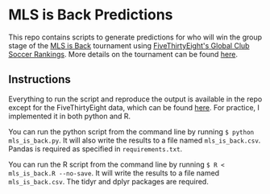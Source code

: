 MLS is Back Predictions
=======================

This repo contains scripts to generate predictions for who will win the group 
stage of the [MLS is Back](https://www.mlssoccer.com/mls-is-back-tournament)
tournament using 
[FiveThirtyEight's Global Club Soccer Rankings](https://projects.fivethirtyeight.com/global-club-soccer-rankings/).
More details on the tournament can be found 
[here](https://www.mlssoccer.com/mls-is-back-tournament/tournament-structure).

Instructions
------------
Everything to run the script and reproduce the output is available in the repo
except for the FiveThirtyEight data, which can be found 
[here](https://data.fivethirtyeight.com/#soccer-spi). For practice, I 
implemented it in both python and R.

You can run the python script from the command line by running 
`$ python mls_is_back.py`. It will also write the results to a file named
`mls_is_back.csv`. Pandas is required as specified in `requirements.txt`.

You can run the R script from the command line by running 
`$ R < mls_is_back.R --no-save`. It will write the results to a file named
`mls_is_back.csv`. The tidyr and dplyr packages are required.
